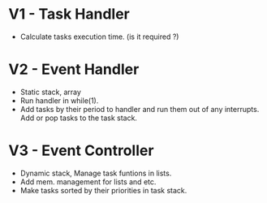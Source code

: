 # V1 - Task Handler
- Calculate tasks execution time. (is it required ?)

# V2 - Event Handler
- Static stack, array
- Run handler in while(1).
- Add tasks by their period to handler and run them out of any interrupts. Add or pop tasks to the task stack.

# V3 - Event Controller
- Dynamic stack, Manage task funtions in lists.
- Add mem. management for lists and etc.
- Make tasks sorted by their priorities in task stack.